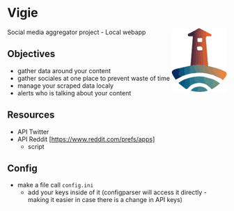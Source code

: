# Vigie
<img src="/static/Media/Logo%20Vigie.svg" alt="logo for Vigie" title="Vigie" width="25%" align="right"/>
Social media aggregator project - Local webapp

## Objectives
* gather data around your content
* gather sociales at one place to prevent waste of time
* manage your scraped data localy
* alerts who is talking about your content

## Resources
* API Twitter
* API Reddit [https://www.reddit.com/prefs/apps]
  * script 

## Config
* make a file call `config.ini`
  * add your keys inside of it (configparser will access it directly - making it easier in case there is a change in API keys)
